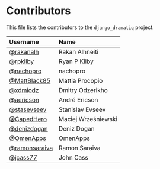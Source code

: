 # Contributors

This file lists the contributors to the `django_dramatiq` project.

| Username                                         | Name                |
| :-------                                         | :---                |
| [@rakanalh](https://github.com/rakanalh)         | Rakan Alhneiti      |
| [@rpkilby](https://github.com/rpkilby)           | Ryan P Kilby        |
| [@nachopro](https://github.com/nachopro)         | nachopro            |
| [@MattBlack85](https://github.com/MattBlack85)   | Mattia Procopio     |
| [@xdmiodz](https://github.com/xdmiodz)           | Dmitry Odzerikho    |
| [@aericson](https://github.com/aericson)         | André Ericson       |
| [@stasevseev](https://github.com/StasEvseev)     | Stanislav Evseev    |
| [@CapedHero](https://github.com/CapedHero)       | Maciej Wrześniewski |
| [@denizdogan](https://github.com/denizdogan)     | Deniz Dogan         |
| [@OmenApps](https://github.com/OmenApps)         | OmenApps            |
| [@ramonsaraiva](https://github.com/ramonsaraiva) | Ramon Saraiva       |
| [@jcass77](https://github.com/jcass77)         | John Cass           |
